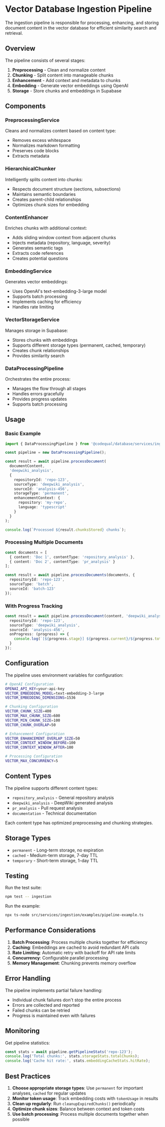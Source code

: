 # Vector Database Ingestion Pipeline

The ingestion pipeline is responsible for processing, enhancing, and storing document content in the vector database for efficient similarity search and retrieval.

## Overview

The pipeline consists of several stages:

1. **Preprocessing** - Clean and normalize content
2. **Chunking** - Split content into manageable chunks
3. **Enhancement** - Add context and metadata to chunks
4. **Embedding** - Generate vector embeddings using OpenAI
5. **Storage** - Store chunks and embeddings in Supabase

## Components

### PreprocessingService
Cleans and normalizes content based on content type:
- Removes excess whitespace
- Normalizes markdown formatting
- Preserves code blocks
- Extracts metadata

### HierarchicalChunker
Intelligently splits content into chunks:
- Respects document structure (sections, subsections)
- Maintains semantic boundaries
- Creates parent-child relationships
- Optimizes chunk sizes for embedding

### ContentEnhancer
Enriches chunks with additional context:
- Adds sliding window context from adjacent chunks
- Injects metadata (repository, language, severity)
- Generates semantic tags
- Extracts code references
- Creates potential questions

### EmbeddingService
Generates vector embeddings:
- Uses OpenAI's text-embedding-3-large model
- Supports batch processing
- Implements caching for efficiency
- Handles rate limiting

### VectorStorageService
Manages storage in Supabase:
- Stores chunks with embeddings
- Supports different storage types (permanent, cached, temporary)
- Creates chunk relationships
- Provides similarity search

### DataProcessingPipeline
Orchestrates the entire process:
- Manages the flow through all stages
- Handles errors gracefully
- Provides progress updates
- Supports batch processing

## Usage

### Basic Example

```typescript
import { DataProcessingPipeline } from '@codequal/database/services/ingestion';

const pipeline = new DataProcessingPipeline();

const result = await pipeline.processDocument(
  documentContent,
  'deepwiki_analysis',
  {
    repositoryId: 'repo-123',
    sourceType: 'deepwiki_analysis',
    sourceId: 'analysis-456',
    storageType: 'permanent',
    enhancementContext: {
      repository: 'my-repo',
      language: 'typescript'
    }
  }
);

console.log(`Processed ${result.chunksStored} chunks`);
```

### Processing Multiple Documents

```typescript
const documents = [
  { content: 'Doc 1', contentType: 'repository_analysis' },
  { content: 'Doc 2', contentType: 'pr_analysis' }
];

const result = await pipeline.processDocuments(documents, {
  repositoryId: 'repo-123',
  sourceType: 'batch',
  sourceId: 'batch-123'
});
```

### With Progress Tracking

```typescript
const result = await pipeline.processDocument(content, 'deepwiki_analysis', {
  repositoryId: 'repo-123',
  sourceType: 'deepwiki_analysis',
  sourceId: 'analysis-456',
  onProgress: (progress) => {
    console.log(`[${progress.stage}] ${progress.current}/${progress.total}`);
  }
});
```

## Configuration

The pipeline uses environment variables for configuration:

```bash
# OpenAI Configuration
OPENAI_API_KEY=your-api-key
VECTOR_EMBEDDING_MODEL=text-embedding-3-large
VECTOR_EMBEDDING_DIMENSIONS=1536

# Chunking Configuration
VECTOR_CHUNK_SIZE=400
VECTOR_MAX_CHUNK_SIZE=600
VECTOR_MIN_CHUNK_SIZE=100
VECTOR_CHUNK_OVERLAP=50

# Enhancement Configuration
VECTOR_ENHANCEMENT_OVERLAP_SIZE=50
VECTOR_CONTEXT_WINDOW_BEFORE=100
VECTOR_CONTEXT_WINDOW_AFTER=100

# Processing Configuration
VECTOR_MAX_CONCURRENCY=5
```

## Content Types

The pipeline supports different content types:

- `repository_analysis` - General repository analysis
- `deepwiki_analysis` - DeepWiki generated analysis
- `pr_analysis` - Pull request analysis
- `documentation` - Technical documentation

Each content type has optimized preprocessing and chunking strategies.

## Storage Types

- `permanent` - Long-term storage, no expiration
- `cached` - Medium-term storage, 7-day TTL
- `temporary` - Short-term storage, 1-day TTL

## Testing

Run the test suite:

```bash
npm test -- ingestion
```

Run the example:

```bash
npx ts-node src/services/ingestion/examples/pipeline-example.ts
```

## Performance Considerations

1. **Batch Processing**: Process multiple chunks together for efficiency
2. **Caching**: Embeddings are cached to avoid redundant API calls
3. **Rate Limiting**: Automatic retry with backoff for API rate limits
4. **Concurrency**: Configurable parallel processing
5. **Memory Management**: Chunking prevents memory overflow

## Error Handling

The pipeline implements partial failure handling:
- Individual chunk failures don't stop the entire process
- Errors are collected and reported
- Failed chunks can be retried
- Progress is maintained even with failures

## Monitoring

Get pipeline statistics:

```typescript
const stats = await pipeline.getPipelineStats('repo-123');
console.log('Total chunks:', stats.storageStats.totalChunks);
console.log('Cache hit rate:', stats.embeddingCacheStats.hitRate);
```

## Best Practices

1. **Choose appropriate storage types**: Use `permanent` for important analyses, `cached` for regular updates
2. **Monitor token usage**: Track embedding costs with `tokenUsage` in results
3. **Clean up regularly**: Run `cleanupExpiredChunks()` periodically
4. **Optimize chunk sizes**: Balance between context and token costs
5. **Use batch processing**: Process multiple documents together when possible
